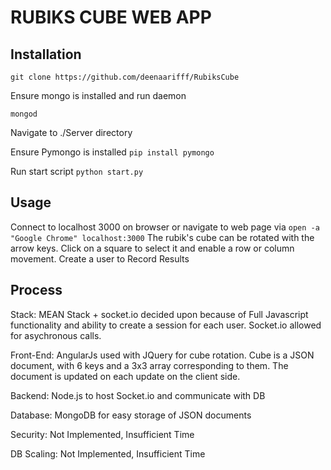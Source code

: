 <snippet>

# RUBIKS CUBE WEB APP
## Installation
`git clone https://github.com/deenaarifff/RubiksCube`

Ensure mongo is installed and run daemon

`mongod`

Navigate to ./Server directory

Ensure Pymongo is installed
`pip install pymongo`

Run start script
`python start.py`
## Usage
Connect to localhost 3000 on browser or navigate to web page via
`open -a "Google Chrome" localhost:3000`
The rubik's cube can be rotated with the arrow keys. Click on a square to select
it and enable a row or column movement. Create a user to Record Results
## Process
Stack: MEAN Stack + socket.io decided upon because of Full Javascript
functionality and ability to create a session for each user. Socket.io allowed
for asychronous  calls.

Front-End: AngularJs used with JQuery for cube rotation. Cube is a JSON document,
with 6 keys and a 3x3 array corresponding to them. The document is updated on
each update on the client side.

Backend: Node.js to host Socket.io and communicate with DB

Database: MongoDB for easy storage of JSON documents

Security: Not Implemented, Insufficient Time

DB Scaling: Not Implemented, Insufficient Time


</snippet>
